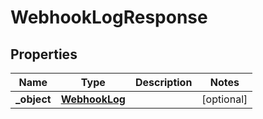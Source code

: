 

# WebhookLogResponse

## Properties

Name | Type | Description | Notes
------------ | ------------- | ------------- | -------------
**_object** | [**WebhookLog**](WebhookLog.md) |  |  [optional]



